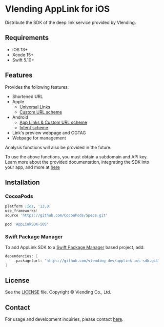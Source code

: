 # Vlending AppLink for iOS
Distribute the SDK of the deep link service provided by Vlending.

## Requirements

 * iOS 13+
 * Xcode 15+
 * Swift 5.10+

## Features

Provides the following features:
 * Shortened URL
 * Apple
    * [Universal Links](https://developer.apple.com/ios/universal-links/)
    * [Custom URL scheme](https://developer.apple.com/documentation/xcode/defining-a-custom-url-scheme-for-your-app)
 * Android
    * [App Links & Custom URL scheme](https://developer.android.com/training/app-links)
    * [Intent scheme](https://developer.chrome.com/docs/android/intents)
 * Link's preview webpage and OGTAG
 * Webpage for management

Analysis functions will also be provided in the future.

To use the above functions, you must obtain a subdomain and API key.
Learn more about the provided documentation, integrating the SDK into your app, and more at [here](https://www.notion.so/vlending/Vlending-AppLink-Docs-42018af2e9bf46a6af73e9bbf76c18c9)

## Installation

### CocoaPods

```ruby
platform :ios, '13.0'
use_frameworks!
source 'https://github.com/CocoaPods/Specs.git'

pod 'AppLinkSDK-iOS'
```

### Swift Package Manager

To add AppLink SDK to a [Swift Package Manager](https://www.swift.org/documentation/package-manager/) based project, add:
```swift
dependencies: [
    .package(url: "https://github.com/vlending-dev/applink-ios-sdk.git", .upToNextMajor(from: "0.5.3"))
]
```

## License

See the [LICENSE](https://github.com/vlending-dev/applink-ios-sdk/blob/master/LICENSE.txt) file.
Copyright © Vlending Co., Ltd.

## Contact

For usage and development inquiries, please contact [here](mailto:applink@vlending.co.kr).